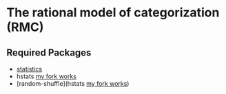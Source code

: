 The rational model of categorization (RMC)
=========================================


Required Packages
-----------------

- [statistics](http://hackage.haskell.org/package/statistics)
- hstats [my fork works](https://github.com/johnmcdonnell/hstats)
- [random-shuffle](hstats [my fork works](https://github.com/johnmcdonnell/hstats))
